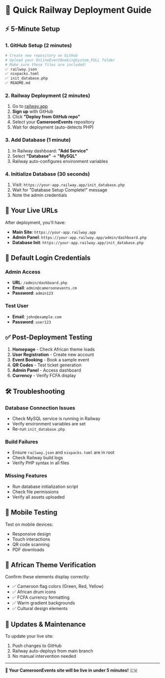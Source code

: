 # 🚀 Quick Railway Deployment Guide

## ⚡ 5-Minute Setup

### 1. GitHub Setup (2 minutes)
```bash
# Create new repository on GitHub
# Upload your OnlineEventBookingSystem_FULL folder
# Make sure these files are included:
✅ railway.json
✅ nixpacks.toml  
✅ init_database.php
✅ README.md
```

### 2. Railway Deployment (2 minutes)
1. Go to [railway.app](https://railway.app)
2. **Sign up** with GitHub
3. Click **"Deploy from GitHub repo"**
4. Select your **CameroonEvents** repository
5. Wait for deployment (auto-detects PHP)

### 3. Add Database (1 minute)
1. In Railway dashboard: **"Add Service"**
2. Select **"Database"** → **"MySQL"**
3. Railway auto-configures environment variables

### 4. Initialize Database (30 seconds)
1. Visit: `https://your-app.railway.app/init_database.php`
2. Wait for "Database Setup Complete!" message
3. Note the admin credentials

## 🎯 Your Live URLs

After deployment, you'll have:
- **Main Site**: `https://your-app.railway.app`
- **Admin Panel**: `https://your-app.railway.app/admin/dashboard.php`
- **Database Init**: `https://your-app.railway.app/init_database.php`

## 🔑 Default Login Credentials

### Admin Access
- **URL**: `/admin/dashboard.php`
- **Email**: `admin@cameroonevents.cm`
- **Password**: `admin123`

### Test User
- **Email**: `john@example.com`
- **Password**: `user123`

## ✅ Post-Deployment Testing

1. **Homepage** - Check African theme loads
2. **User Registration** - Create new account
3. **Event Booking** - Book a sample event
4. **QR Codes** - Test ticket generation
5. **Admin Panel** - Access dashboard
6. **Currency** - Verify FCFA display

## 🛠️ Troubleshooting

### Database Connection Issues
- Check MySQL service is running in Railway
- Verify environment variables are set
- Re-run `init_database.php`

### Build Failures
- Ensure `railway.json` and `nixpacks.toml` are in root
- Check Railway build logs
- Verify PHP syntax in all files

### Missing Features
- Run database initialization script
- Check file permissions
- Verify all assets uploaded

## 📱 Mobile Testing

Test on mobile devices:
- Responsive design
- Touch interactions
- QR code scanning
- PDF downloads

## 🎨 African Theme Verification

Confirm these elements display correctly:
- ✅ Cameroon flag colors (Green, Red, Yellow)
- ✅ African drum icons
- ✅ FCFA currency formatting
- ✅ Warm gradient backgrounds
- ✅ Cultural design elements

## 🔄 Updates & Maintenance

To update your live site:
1. Push changes to GitHub
2. Railway auto-deploys from main branch
3. No manual intervention needed

---

**🎉 Your CameroonEvents site will be live in under 5 minutes!** 🇨🇲
